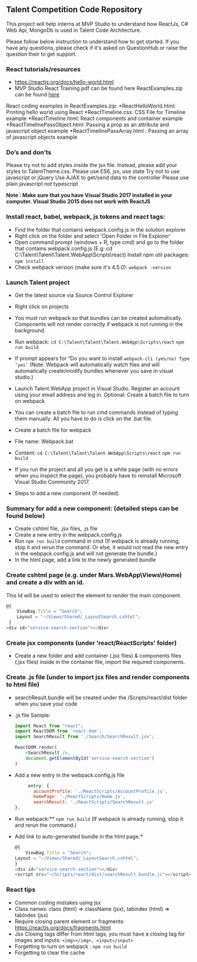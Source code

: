 ## Talent Competition Code Repository

This project will help interns at MVP Studio to understand how ReactJs, C# Web Api, MongoDb is used in Talent Code Architecture. 

Please follow below instruction to understand how to get started. If you have any questions, please check if it's asked on QuestionHub or raise the question their to get support. 

### React tutorials/resources
* https://reactjs.org/docs/hello-world.html
* MVP Studio React Training.pdf can be found here
ReactExamples.zip can be found [here](https://drive.google.com/file/d/1dXZeb3hmMsYbE1hmGEkb4_hyOkNiAbPa/view?usp=sharing)

React coding examples in ReactExamples.zip:
*ReactHelloWorld.html: Printing hello world using React
*ReactTimeline.css: CSS File for Timeline example
*ReactTimeline.html: React components and container example
*ReactTimelinePassObject.html: Passing a prop as an attribute and javascript object example
*ReactTimelinePassArray.html : Passing an array of javascript objects example

### Do’s and don’ts
Please try not to add styles inside the jsx file. Instead, please add your styles to TalentTheme.css.
Please use ES6, jsx, use state
Try not to use javascript or jQuery
Use AJAX to get/send data to the controller
Please use plain javascript not typescript

**Note : Make sure that you have Visual Studio 2017 installed in your computer.
Visual Studio 2015 does not work with ReactJS**

### Install react, babel, webpack, js tokens and react tags:
* Find the folder that contains webpack.config.js in the solution explorer
* Right click on the folder and select 'Open Folder in File Explorer'
* Open command prompt (windows + R, type cmd) and go to the folder that contains webpack.config.js (E.g: cd C:\Talent\Talent\Talent.WebApp\Scripts\react)
Install npm util packages:
`npm install`
* Check webpack version (make sure it's 4.5.0):
`webpack -version`

### Launch Talent project
* Get the latest source via Source Control Explorer
* Right click on projects
* You must run webpack so that bundles can be created automatically. Components will not render correctly if webpack is not running in the background.
* Run webpack:
`cd C:\Talent\Talent\Talent.WebApp\Scripts\react`
`npm run build`
* If prompt appears for “Do you want to install `webpack-cli (yes/no) Type ‘yes’`
(Note: Webpack will automatically watch files and will automatically create/modify bundles whenever you save in visual studio.)
* Launch Talent.WebApp project in Visual Studio. Register an account using your email address and log in.
Optional: Create a batch file to turn on webpack 
* You can create a batch file to run cmd commands instead of typing them manually. All you have to do is click on the .bat file.
* Create a batch file for webpack
* File name: Webpack.bat
* Content:   `cd C:\Talent\Talent\Talent.WebApp\Scripts\react`
		    `npm run build`
* If you run the project and all you get is a white page (with no errors when you inspect the page), you probably have to reinstall Microsoft Visual Studio Community 2017.

* Steps to add a new component (If needed)

### Summary for add a new component: (detailed steps can be found below)
* Create cshtml file, .jsx files, .js file 
* Create a new entry in the webpack.config.js
* Run `npm run build` command in cmd 
(If webpack is already running, stop it and rerun the command. 
Or else, it would not read the new entry in the webpack.config.js and will not generate the bundle.)
* In the html page, add a link to the newly generated bundle

### Create cshtml page (e.g. under Mars.WebApp\Views\Home) and create a div with an id.
This Id will be used to select the element to render the main component.
```javascript
@{
	ViewBag.Title = "Search";
	Layout = "~/Views/Shared/_LayoutSearch.cshtml";
 }
<div id="service-search-section"></div>
```

### Create jsx components (under 'react/ReactScripts' folder)
* Create a new folder and add container (.jsx files) & components files (.jsx files) inside
  in the container file, import the required components.


### Create .js file (under to import jsx files and render components to html file)
* searchResult.bundle will be created under the /Scripts/react/dist folder when you save your code
* .js file Sample:
    ```javascript
    import React from "react";
    import ReactDOM from 'react-dom';
    import SearchResult from './Search/SearchResult.jsx';

    ReactDOM.render(
        <SearchResult />,
        document.getElementById('service-search-section')
    )
    ```

* Add a new entry in the webpack.config.js file
    ```javascript
         entry: {
    	   accountProfile: './ReactScripts/AccountProfile.js',
    	   homePage: './ReactScripts/Home.js',
    	   searchResult: './ReactScripts/SearchResult.js'
	},
    ```

* Run webpack:** `npm run build`
(If webpack is already running, stop it and rerun the command.)

* Add link to auto-generated bundle in the html page.*
    ```javascript
    @{
        ViewBag.Title = "Search";
	Layout = "~/Views/Shared/_LayoutSearch.cshtml";
    }
    <div id="service-search-section"></div>
    <script src="~/Scripts/react/dist/searchResult.bundle.js"></script>
    ```

### React tips
* Common coding mistakes using jsx
* Class names: class (html) => className (jsx), tabindex (html) => tabIndex (jsx)
* Require closing parent element or fragments: https://reactjs.org/docs/fragments.html
* Jsx Closing tags differ from html tags, you must have a closing tag for images and inputs: `<img></img>, <input</input>`
* Forgetting to turn on webpack : `npm run build`
* Forgetting to clear the cache
